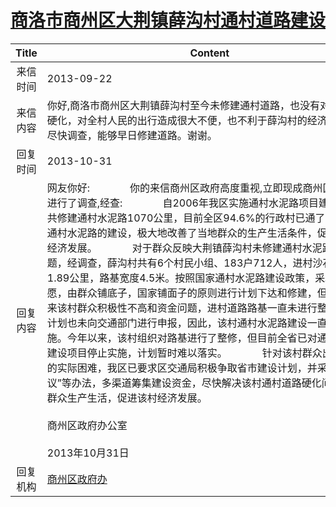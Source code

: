 # [商洛市商州区大荆镇薛沟村通村道路建设](http://www.shangluo.gov.cn/zmhd/ldxxxx.jsp?urltype=leadermail.LeaderMailContentUrl&wbtreeid=1112&leadermailid=2045)

| Title |                                                                                                                                                                                                                                                                                                                                                                                    Content                                                                                                                                                                                                                                                                                                                                                                                     |
|:-----:|--------------------------------------------------------------------------------------------------------------------------------------------------------------------------------------------------------------------------------------------------------------------------------------------------------------------------------------------------------------------------------------------------------------------------------------------------------------------------------------------------------------------------------------------------------------------------------------------------------------------------------------------------------------------------------------------------------------------------------------------------------------------------------|
| 来信时间  | 2013-09-22                                                                                                                                                                                                                                                                                                                                                                                                                                                                                                                                                                                                                                                                                                                                                                     |
| 来信内容  | 你好,商洛市商州区大荆镇薛沟村至今未修建通村道路，也没有对道路进行硬化，对全村人民的出行造成很大不便，也不利于薛沟村的经济发展，请尽快调查，能够早日修建道路。谢谢。                                                                                                                                                                                                                                                                                                                                                                                                                                                                                                                                                                                                                                                                                             |
| 回复时间  | 2013-10-31                                                                                                                                                                                                                                                                                                                                                                                                                                                                                                                                                                                                                                                                                                                                                                     |
| 回复内容  | 网友你好:　　　　你的来信商州区政府高度重视,立即现成商州区交通局进行了调查,经查:　　　　自2006年我区实施通村水泥路项目建设以来，共修建通村水泥路1070公里，目前全区94.6%的行政村已通了水泥路。通村水泥路的建设，极大地改善了当地群众的生产生活条件，促进了地方经济发展。　　　　对于群众反映大荆镇薛沟村未修建通村水泥路的问题，经调查，薛沟村共有6个村民小组、183户712人，进村沙石道路1.89公里，路基宽度4.5米。按照国家通村水泥路建设政策，采取群众自愿，由群众铺底子，国家铺面子的原则进行计划下达和修建，但由于近年来该村群众积极性不高和资金问题，进村道路路基一直未进行整修，修建计划也未向交通部门进行申报，因此，该村通村水泥路建设一直未予实施。今年以来，该村组织对路基进行了整修，但目前全省已对通村水泥路建设项目停止实施，计划暂时难以落实。　　　　针对该村群众出行不便的实际困难，我区已要求区交通局积极争取省市建设计划，并采取“一事一议”等办法，多渠道筹集建设资金，尽快解决该村通村道路硬化问题，方便群众生产生活，促进该村经济发展。　　　　　　　　　　                                                                                                                        商州区政府办公室　　　　                                                                                                                          2013年10月31日 |
| 回复机构  | [商州区政府办](../../category/agencies/商州区政府办.md)                                                                                                                                                                                                                                                                                                                                                                                                                                                                                                                                                                                                                                                                                                                                    |